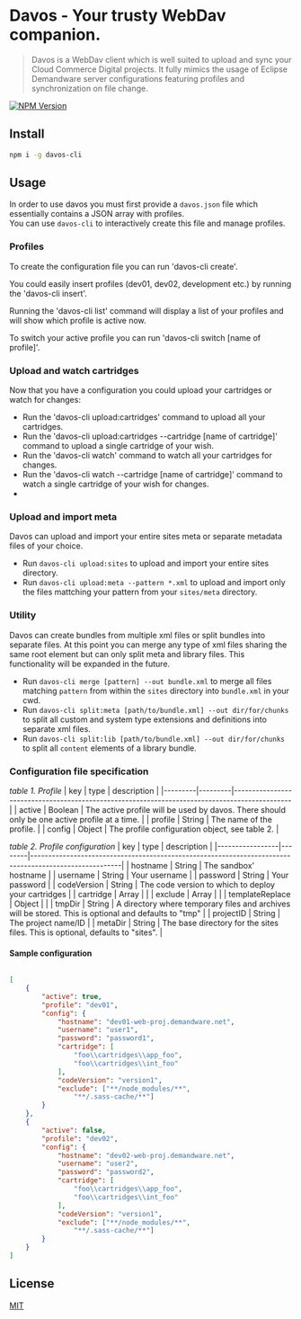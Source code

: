 # Davos - Your trusty WebDav companion.

> Davos is a WebDav client which is well suited to upload and sync your Cloud Commerce Digital projects. It fully mimics the usage of Eclipse Demandware server configurations featuring profiles and synchronization on file change.

[![NPM Version][npm-image]][npm-url]

## Install

```bash
npm i -g davos-cli
```

## Usage

In order to use davos you must first provide a `davos.json` file which essentially contains a JSON array with profiles.   
You can use `davos-cli` to interactively create this file and manage profiles.

### Profiles

To create the configuration file you can run 'davos-cli create'.

You could easily insert profiles (dev01, dev02, development etc.) by running the 'davos-cli insert'.

Running the 'davos-cli list' command will display a list of your profiles and will show which profile is active now.

To switch your active profile you can run 'davos-cli switch [name of profile]'.

### Upload and watch cartridges
Now that you have a configuration you could upload your cartridges or watch for changes:
* Run the 'davos-cli upload:cartridges' command to upload all your cartridges.
* Run the 'davos-cli upload:cartridges --cartridge [name of cartridge]' command to upload a single cartridge of your wish.
* Run the 'davos-cli watch' command to watch all your cartridges for changes.
* Run the 'davos-cli watch --cartridge [name of cartridge]' command to watch a single cartridge of your wish for changes.
* 
### Upload and import meta

Davos can upload and import your entire sites meta or separate metadata files of your choice.

* Run `davos-cli upload:sites` to upload and import your entire sites directory.
* Run `davos-cli upload:meta --pattern *.xml` to upload and import only the files mattching your pattern from your `sites/meta` directory.

### Utility

Davos can create bundles from multiple xml files or split bundles into separate files. At this point you can merge any type of xml files sharing the same root element but can only split meta and library files. This functionality will be expanded in the future.

* Run `davos-cli merge [pattern] --out bundle.xml` to merge all files matching `pattern` from within the `sites` directory into `bundle.xml` in your cwd.
* Run `davos-cli split:meta [path/to/bundle.xml] --out dir/for/chunks` to split all custom and system type extensions and definitions into separate xml files.
* Run `davos-cli split:lib [path/to/bundle.xml] --out dir/for/chunks` to split all `content` elements of a library bundle.

### Configuration file specification

*table 1. Profile*
| key     | type    | description                                                                                  |
|---------|---------|----------------------------------------------------------------------------------------------|
| active  | Boolean | The active profile will be used by davos. There should only be one active profile at a time. |
| profile | String  | The name of the profile.                                                                     |
| config  | Object  | The profile configuration object, see table 2.                                               |

*table 2. Profile configuration*
| key             | type   | description                                                                                           |
|-----------------|--------|-------------------------------------------------------------------------------------------------------|
| hostname        | String | The sandbox' hostname                                                                                 |
| username        | String | Your username                                                                                         |
| password        | String | Your password                                                                                         |
| codeVersion     | String | The code version to which to deploy your cartridges                                                   |
| cartridge       | Array  |                                                                                                       |
| exclude         | Array  |                                                                                                       |
| templateReplace | Object |                                                                                                       |
| tmpDir          | String | A directory where temporary files and archives will be stored. This is optional and defaults to "tmp" |
| projectID          | String | The project name/ID |
| metaDir         | String | The base directory for the sites files. This is optional, defaults to "sites".                        |

#### Sample configuration

```json

[
	{
		"active": true,
		"profile": "dev01",
		"config": {
			"hostname": "dev01-web-proj.demandware.net",
			"username": "user1",
			"password": "password1",
			"cartridge": [
				"foo\\cartridges\\app_foo",
				"foo\\cartridges\\int_foo"
			],
			"codeVersion": "version1",
			"exclude": ["**/node_modules/**",
				"**/.sass-cache/**"]
		}
	},
	{
		"active": false,
		"profile": "dev02",
		"config": {
			"hostname": "dev02-web-proj.demandware.net",
			"username": "user2",
			"password": "password2",
			"cartridge": [
				"foo\\cartridges\\app_foo",
				"foo\\cartridges\\int_foo"
			],
			"codeVersion": "version1",
			"exclude": ["**/node_modules/**",
				"**/.sass-cache/**"]
		}
	}
]

```

## License

[MIT](http://vjpr.mit-license.org)

[npm-image]: https://img.shields.io/npm/v/davos-cli.svg
[npm-url]: https://npmjs.org/package/davos-cli
